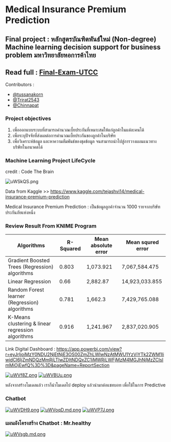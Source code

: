 # Medical Insurance Premium Prediction

## Final project : หลักสูตรบัณฑิตพันธ์ใหม่ (Non-degree) Machine learning decision support for business problem มหาวิทยาลัยหอการค้าไทย

## Read full : [Final-Exam-UTCC](Final-Exam-UTCC.pdf)

Contributors :
- [@tussanakorn](https://github.com/tussanakorn)
- [@Trirat2543](https://github.com/Trirat2543)
- [@Chinnapat](https://github.com/octsy)

### Project objectives
1. เพื่อออกแบบระบบที่สามารถคำนวณเบี้ยประกันที่เหมาะสมให้แก่ลูกค้าในแต่ละคนได้ 
2. เพื่อระบุปัจจัยที่ส่งผลต่อการคำนวณเบี้ยประกันของลูกค้าในบริษัท
3. เพื่อวิเคราะห์ข้อมูล และหาความสัมพันธ์ของชุดข้อมูล จนสามารถนำไปสู่การวางแผนแนวทางบริษัทในอนาคตได้

### Machine Learning Project LifeCycle  
credit : Code The Brain

![uWSkQS.png](https://sv1.picz.in.th/images/2021/10/06/uWSkQS.png)

Data from Kaggle >> https://www.kaggle.com/tejashvi14/medical-insurance-premium-prediction

Medical Insurance Premium Prediction : เป็นข้อมูลลูกค้าจำนวน 1000 รายจากบริษัทประกันภัยแห่งหนึ่ง 

### Review Result From KNIME Program

| Algorithms            | R-Squared         | Mean absolute error    | Mean squred error          |
| --------------------- | ------------------|----------------------- | -------------------------- |
|Gradient Boosted Trees (Regression) algorithms| 0.803 | 1,073.921   |7,067,584.475               |
|Linear Regression      | 0.66              | 2,882.87               | 14,923,033.855             |
|Random Forest learner (Regression) algorithms| 0.781  | 1,662.3     | 7,429,765.088              |
|K-Means clustering & linear regression  algorithms| 0.916 | 1,241.967 | 2,837,020.905            |

Link Digital Dashboard : https://app.powerbi.com/view?r=eyJrIjoiMzY0NDU2NjEtNjE3OS00ZmZhLWIwNzAtMWU1YzViYTk2ZWM1IiwidCI6IjZmNDQzMmRjLTIwZDItNDQxZC1iMWRiLWFjMzM4MGJhNjMzZCIsImMiOjEwfQ%3D%3D&pageName=ReportSection

[![uWVf8Z.png](https://sv1.picz.in.th/images/2021/10/06/uWVf8Z.png)](https://www.picz.in.th/image/uWVf8Z)
[![uWVBUu.png](https://sv1.picz.in.th/images/2021/10/06/uWVBUu.png)](https://www.picz.in.th/image/uWVBUu)

หลังจากสร้างโมเดลแล้ว เราก็นำโมเดลไป deploy แล้วนำมาต่อแชทบอท เพื่อใช้ในการ Predictive

### Chatbot 
[![uWVDH9.png](https://sv1.picz.in.th/images/2021/10/06/uWVDH9.png)](https://www.picz.in.th/image/uWVDH9)
[![uWVoqD.md.png](https://sv1.picz.in.th/images/2021/10/06/uWVoqD.md.png)](https://www.picz.in.th/image/uWVoqD)
[![uWVP7J.png](https://sv1.picz.in.th/images/2021/10/06/uWVP7J.png)](https://www.picz.in.th/image/uWVP7J)

### แผนผังโครงสร้าง Chatbot : Mr.healthy
[![uWVsgb.md.png](https://sv1.picz.in.th/images/2021/10/06/uWVsgb.md.png)](https://www.picz.in.th/image/uWVsgb)
